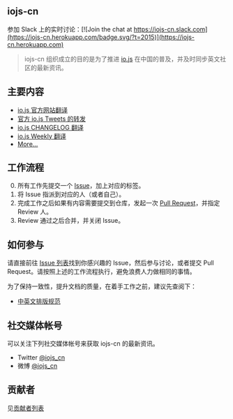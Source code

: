 iojs-cn
----------

参加 Slack 上的实时讨论：[![Join the chat at https://iojs-cn.slack.com](https://iojs-cn.herokuapp.com/badge.svg/?t=2015)](https://iojs-cn.herokuapp.com)

> iojs-cn 组织成立的目的是为了推进 [io.js](https://iojs.org/) 在中国的普及，并及时同步英文社区的最新资讯。


## 主要内容

- [io.js 官方网站翻译](https://github.com/iojs/website/tree/i18n-static/public/i18n/cn)
- [官方 io.js Tweets 的转发](https://twitter.com/official_iojs)
- [io.js CHANGELOG 翻译](https://github.com/iojs/io.js/blob/v1.x/CHANGELOG.md)
- [io.js Weekly 翻译](https://medium.com/@iojs)
- [More...](https://github.com/iojs/iojs-cn/issues)

## 工作流程

0. 所有工作先提交一个 [Issue](https://github.com/iojs/iojs-cn/issues)，加上对应的标签。
0. 将 Issue 指派到对应的人（或者自己）。
0. 完成工作之后如果有内容需要提交到仓库，发起一次 [Pull Request](https://github.com/iojs/iojs-cn/pulls)，并指定 Review 人。
0. Review 通过之后合并，并关闭 Issue。

## 如何参与

请直接前往 [Issue 列表](https://github.com/iojs/iojs-cn/issues)找到你感兴趣的 Issue，然后参与讨论，或者提交 Pull Request。请按照上述的工作流程执行，避免浪费人力做相同的事情。

为了保持一致性，提升文档的质量，在着手工作之前，建议先查阅下：

- [中英文排版规范](https://github.com/sparanoid/chinese-copywriting-guidelines)

## 社交媒体帐号

可以关注下列社交媒体帐号来获取 iojs-cn 的最新资讯。

- Twitter [@iojs_cn](https://twitter.com/iojs_cn)
- 微博 [@iojs_cn](http://weibo.com/iojscn)

## 贡献者

见[贡献者列表](https://github.com/iojs/iojs-cn/graphs/contributors)
